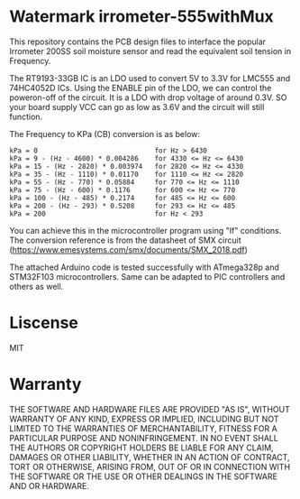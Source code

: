 # Watermark irrometer-555withMux
This repository contains the PCB design files to interface the popular Irrometer 200SS soil moisture sensor and read the equivalent soil tension in Frequency.

The RT9193-33GB IC is an LDO used to convert 5V to 3.3V for LMC555 and 74HC4052D ICs. Using the ENABLE pin of the LDO, we can control the poweron-off of the circuit. It is a LDO with drop voltage of around 0.3V. SO your board supply VCC can go as low as 3.6V and the circuit will still function.

The Frequency to KPa (CB) conversion is as below: <br>
```
kPa = 0                             for Hz > 6430
kPa = 9 - (Hz - 4600) * 0.004286    for 4330 <= Hz <= 6430
kPa = 15 - (Hz - 2820) * 0.003974   for 2820 <= Hz <= 4330
kPa = 35 - (Hz - 1110) * 0.01170    for 1110 <= Hz <= 2820
kPa = 55 - (Hz - 770) * 0.05884     for 770 <= Hz <= 1110
kPa = 75 - (Hz - 600) * 0.1176      for 600 <= Hz <= 770
kPa = 100 - (Hz - 485) * 0.2174     for 485 <= Hz <= 600
kPa = 200 - (Hz - 293) * 0.5208     for 293 <= Hz <= 485
kPa = 200                           for Hz < 293
```

You can achieve this in the microcontroller program using "If" conditions. The conversion reference is from the datasheet of SMX circuit (https://www.emesystems.com/smx/documents/SMX_2018.pdf)

The attached Arduino code is tested successfully with ATmega328p and STM32F103 microcontrollers. Same can be adapted to PIC controllers and others as well.

# Liscense
MIT 

# Warranty
THE SOFTWARE AND HARDWARE FILES ARE PROVIDED "AS IS", WITHOUT WARRANTY OF ANY KIND, EXPRESS OR
IMPLIED, INCLUDING BUT NOT LIMITED TO THE WARRANTIES OF MERCHANTABILITY,
FITNESS FOR A PARTICULAR PURPOSE AND NONINFRINGEMENT. IN NO EVENT SHALL THE
AUTHORS OR COPYRIGHT HOLDERS BE LIABLE FOR ANY CLAIM, DAMAGES OR OTHER
LIABILITY, WHETHER IN AN ACTION OF CONTRACT, TORT OR OTHERWISE, ARISING FROM,
OUT OF OR IN CONNECTION WITH THE SOFTWARE OR THE USE OR OTHER DEALINGS IN THE
SOFTWARE AND OR HARDWARE.
